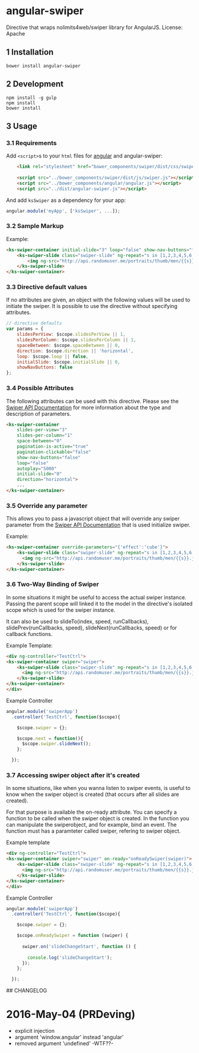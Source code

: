 # angular-swiper
Directive that wraps nolimits4web/swiper library for AngularJS.
License: Apache

## 1 Installation

```
bower install angular-swiper
```

## 2 Development

```
npm install -g gulp
npm install
bower install
```

## 3 Usage
### 3.1 Requirements

Add `<script>`s to your `html` files for [angular](https://github.com/angular/bower-angular) and angular-swiper:

```html
    <link rel="stylesheet" href="bower_components/swiper/dist/css/swiper.min.css">
    
    <script src="../bower_components/swiper/dist/js/swiper.js"></script>
    <script src="../bower_components/angular/angular.js"></script>
    <script src="../dist/angular-swiper.js"></script>
```

And add `ksSwiper` as a dependency for your app:

```javascript
angular.module('myApp', ['ksSwiper', ...]);
```

### 3.2 Sample Markup

Example:
```html
<ks-swiper-container initial-slide="3" loop="false" show-nav-buttons="false" slides-per-view="4" space-between="5" pagination-clickable="false">
    <ks-swiper-slide class="swiper-slide" ng-repeat="s in [1,2,3,4,5,6,7,8,9,10,11,12,13,14]">
        <img ng-src="http://api.randomuser.me/portraits/thumb/men/{{s}}.jpg">
    </ks-swiper-slide>
</ks-swiper-container>
```

### 3.3 Directive default values

If no attributes are given, an object with the following values will be used to initiate the swiper. It is possible to use the directive without specifying attributes.

```javascript
// directive defaults
var params = {
    slidesPerView: $scope.slidesPerView || 1,
    slidesPerColumn: $scope.slidesPerColumn || 1,
    spaceBetween: $scope.spaceBetween || 0,
    direction: $scope.direction || 'horizontal',
    loop: $scope.loop || false,
    initialSlide: $scope.initialSlide || 0,
    showNavButtons: false
};
```

### 3.4 Possible Attributes

The following attributes can be used with this directive. Please see the [Swiper API Documentation](http://www.idangero.us/swiper/api/#.VZ03Je2qpBc) for more information about the type and description of parameters.

```html
<ks-swiper-container
    slides-per-view="3"
    slides-per-column="1"
    space-between="0"
    pagination-is-active="true"
    pagination-clickable="false"
    show-nav-buttons="false"
    loop="false"
    autoplay="5000"
    initial-slide="0"
    direction="horizontal">
    ...
</ks-swiper-container>
```

### 3.5 Override any parameter

This allows you to pass a javascript object that will override any swiper parameter from the [Swiper API Documentation](http://www.idangero.us/swiper/api/#.VZ03Je2qpBc) that is used initialize swiper.

Example:
```html
<ks-swiper-container override-parameters="{'effect':'cube'}">
    <ks-swiper-slide class="swiper-slide" ng-repeat="s in [1,2,3,4,5,6,7,8,9,10,11,12,13,14]">
      <img ng-src="http://api.randomuser.me/portraits/thumb/men/{{s}}.jpg">
    </ks-swiper-slide>
</ks-swiper-container>
```

### 3.6 Two-Way Binding of Swiper

In some situations it might be useful to access the actual swiper instance. Passing the parent scope will linked it to the model in the directive's isolated scope which is used for the swiper instance.

It can also be used to slideTo(index, speed, runCallbacks), slidePrev(runCallbacks, speed), slideNext(runCallbacks, speed) or for callback functions.

Example Template:
```html
<div ng-controller="TestCtrl">
<ks-swiper-container swiper="swiper">
    <ks-swiper-slide class="swiper-slide" ng-repeat="s in [1,2,3,4,5,6,7,8,9,10,11,12,13,14]">
      <img ng-src="http://api.randomuser.me/portraits/thumb/men/{{s}}.jpg">
    </ks-swiper-slide>
</ks-swiper-container>
</div>
```

Example Controller
```javascript
angular.module('swiperApp')
  .controller('TestCtrl', function($scope){

    $scope.swiper = {};

    $scope.next = function(){
      $scope.swiper.slideNext();
    };

  });
```
### 3.7 Accessing swiper object after it's created

In some situations, like when you wanna listen to swiper events, is useful to know when the swiper object is created (that occurs after all slides are created).

For that purpose is available the on-ready attribute. You can specify a function to be called when the swiper object is created. In the function you can manipulate the swiperobject, and for example, bind an event. The function must has a paramteter called swiper, refering to swiper object.

Example template

```html
<div ng-controller="TestCtrl">
<ks-swiper-container swiper="swiper" on-ready="onReadySwiper(swiper)">
    <ks-swiper-slide class="swiper-slide" ng-repeat="s in [1,2,3,4,5,6,7,8,9,10,11,12,13,14]">
      <img ng-src="http://api.randomuser.me/portraits/thumb/men/{{s}}.jpg">
    </ks-swiper-slide>
</ks-swiper-container>
</div>
```

Example Controller
```javascript
angular.module('swiperApp')
  .controller('TestCtrl', function($scope){

    $scope.swiper = {};

    $scope.onReadySwiper = function (swiper) {
      
      swiper.on('slideChangeStart', function () {
      
        console.log('slideChangeStart');
      });
    };

  });
```


## CHANGELOG
# 2016-May-04 (PRDeving)
  * explicit injection
  * argument 'window.angular' instead 'angular'
  * removed argument 'undefined' -WTF??-
